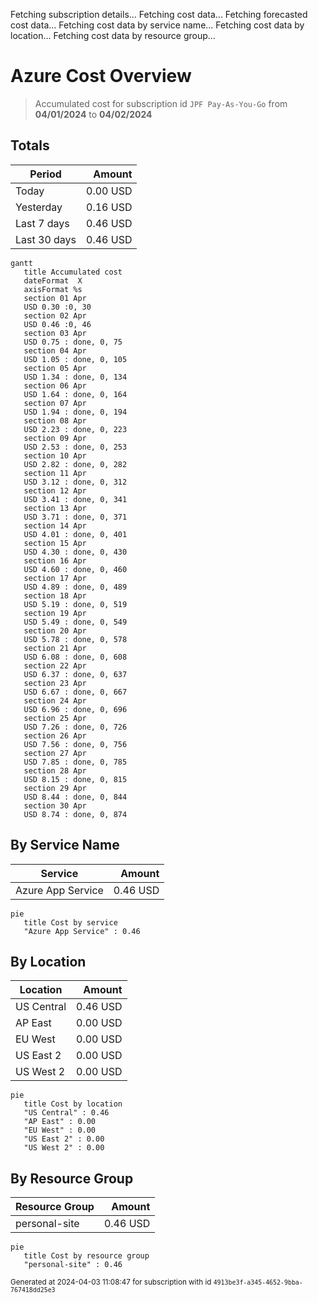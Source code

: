 Fetching subscription details...
Fetching cost data...
Fetching forecasted cost data...
Fetching cost data by service name...
Fetching cost data by location...
Fetching cost data by resource group...
# Azure Cost Overview

> Accumulated cost for subscription id `JPF Pay-As-You-Go` from **04/01/2024** to **04/02/2024**

## Totals

|Period|Amount|
|---|---:|
|Today|0.00 USD|
|Yesterday|0.16 USD|
|Last 7 days|0.46 USD|
|Last 30 days|0.46 USD|

```mermaid
gantt
   title Accumulated cost
   dateFormat  X
   axisFormat %s
   section 01 Apr
   USD 0.30 :0, 30
   section 02 Apr
   USD 0.46 :0, 46
   section 03 Apr
   USD 0.75 : done, 0, 75
   section 04 Apr
   USD 1.05 : done, 0, 105
   section 05 Apr
   USD 1.34 : done, 0, 134
   section 06 Apr
   USD 1.64 : done, 0, 164
   section 07 Apr
   USD 1.94 : done, 0, 194
   section 08 Apr
   USD 2.23 : done, 0, 223
   section 09 Apr
   USD 2.53 : done, 0, 253
   section 10 Apr
   USD 2.82 : done, 0, 282
   section 11 Apr
   USD 3.12 : done, 0, 312
   section 12 Apr
   USD 3.41 : done, 0, 341
   section 13 Apr
   USD 3.71 : done, 0, 371
   section 14 Apr
   USD 4.01 : done, 0, 401
   section 15 Apr
   USD 4.30 : done, 0, 430
   section 16 Apr
   USD 4.60 : done, 0, 460
   section 17 Apr
   USD 4.89 : done, 0, 489
   section 18 Apr
   USD 5.19 : done, 0, 519
   section 19 Apr
   USD 5.49 : done, 0, 549
   section 20 Apr
   USD 5.78 : done, 0, 578
   section 21 Apr
   USD 6.08 : done, 0, 608
   section 22 Apr
   USD 6.37 : done, 0, 637
   section 23 Apr
   USD 6.67 : done, 0, 667
   section 24 Apr
   USD 6.96 : done, 0, 696
   section 25 Apr
   USD 7.26 : done, 0, 726
   section 26 Apr
   USD 7.56 : done, 0, 756
   section 27 Apr
   USD 7.85 : done, 0, 785
   section 28 Apr
   USD 8.15 : done, 0, 815
   section 29 Apr
   USD 8.44 : done, 0, 844
   section 30 Apr
   USD 8.74 : done, 0, 874
```

## By Service Name

|Service|Amount|
|---|---:|
|Azure App Service|0.46 USD|

```mermaid
pie
   title Cost by service
   "Azure App Service" : 0.46
```

## By Location

|Location|Amount|
|---|---:|
|US Central|0.46 USD|
|AP East|0.00 USD|
|EU West|0.00 USD|
|US East 2|0.00 USD|
|US West 2|0.00 USD|

```mermaid
pie
   title Cost by location
   "US Central" : 0.46
   "AP East" : 0.00
   "EU West" : 0.00
   "US East 2" : 0.00
   "US West 2" : 0.00
```

## By Resource Group

|Resource Group|Amount|
|---|---:|
|personal-site|0.46 USD|

```mermaid
pie
   title Cost by resource group
   "personal-site" : 0.46
```

<sup>Generated at 2024-04-03 11:08:47 for subscription with id `4913be3f-a345-4652-9bba-767418dd25e3`</sup>
